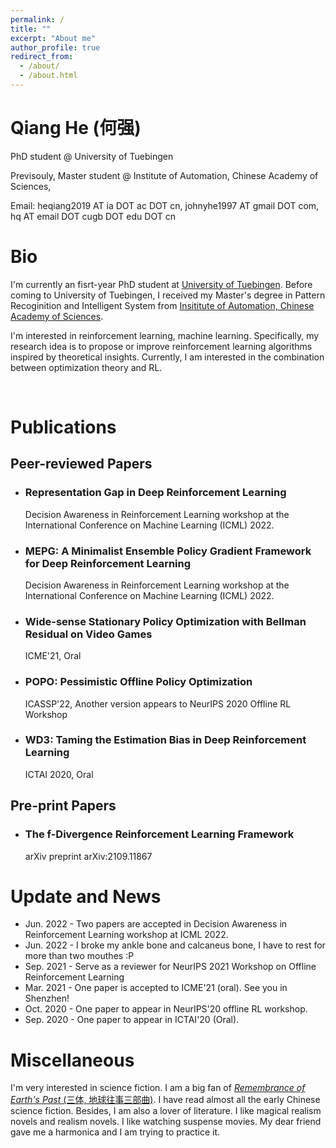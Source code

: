```yaml
---
permalink: /
title: ""
excerpt: "About me"
author_profile: true
redirect_from: 
  - /about/
  - /about.html
---
```


# Qiang He (何强)

PhD student @ University of Tuebingen

Previsouly, Master student @ Institute of Automation,  Chinese Academy of Sciences,

Email: heqiang2019 AT ia DOT ac DOT cn, johnyhe1997 AT gmail DOT com, hq AT email DOT cugb DOT edu DOT cn 



# Bio

I'm currently an fisrt-year PhD student at [University of Tuebingen](https://uni-tuebingen.de/). Before coming to University of Tuebingen, I received my Master's degree in Pattern Recoginition and Intelligent System from [Insititute of Automation, Chinese Academy of Sciences](http://english.ia.cas.cn/). 

I'm interested in reinforcement learning, machine learning. Specifically, my research idea is to propose or improve reinforcement learning algorithms inspired by theoretical insights. Currently, I am interested in the combination between optimization theory and RL.




[comment]:<Research Experience>

[comment]:<I'm broadly interested in the problem of creating agent to achieve human level intelligence. I've been thinking about data, information, manifolds for a long time. >

[comment]:<For the summer of 2018, I was an intern at the [National Laboratory of Pattern Recognition](http://www.nlpr.ia.ac.cn/en/) where I worked with Professor [Junliang Xing](https://scholar.google.com/citations?user=jSwNd3MAAAAJ&hl=zh-CN) and [Peixi Peng](https://scholar.google.com/citations?hl=zh-CN&user=CFMuFGoAAAAJ)  on the multi agent reinforcement learning communication. >

[comment]:<For the autumn of 2018, I get the M.S. offer from Institute of Automation without examination. I work with Professor Xinwen Hou on the reinforcement learning. >

&nbsp; 

# Publications

## Peer-reviewed Papers

- ### Representation Gap in Deep Reinforcement Learning

  Decision Awareness in Reinforcement Learning workshop at the International Conference on Machine Learning (ICML) 2022.

- ### MEPG: A Minimalist Ensemble Policy Gradient Framework for Deep Reinforcement Learning

  Decision Awareness in Reinforcement Learning workshop at the International Conference on Machine Learning (ICML) 2022.

- ### Wide-sense Stationary Policy Optimization with Bellman Residual on Video Games

  ICME'21, Oral

- ### POPO: Pessimistic Offline Policy Optimization

  ICASSP'22, Another version appears to NeurIPS 2020 Offline RL Workshop


- ### WD3: Taming the Estimation Bias in Deep Reinforcement Learning

  ICTAI 2020, Oral
  
## Pre-print Papers

- ### The f-Divergence Reinforcement Learning Framework
  arXiv preprint arXiv:2109.11867

# Update and News

- Jun. 2022 - Two papers are accepted in Decision Awareness in Reinforcement Learning workshop at ICML 2022.
- Jun. 2022 - I broke my ankle bone and calcaneus bone, I have to rest for more than two mouthes :P 
- Sep. 2021 - Serve as a reviewer for NeurIPS 2021 Workshop on Offline Reinforcement Learning
- Mar. 2021 - One paper is accepted to ICME'21 (oral). See you in Shenzhen! 
- Oct. 2020 - One paper to appear in NeurIPS'20 offline RL workshop. 
- Sep. 2020 - One paper to appear in ICTAI'20 (Oral).



# Miscellaneous

I'm very interested in science fiction. I am a big fan of [*Remembrance of Earth's Past* (三体, 地球往事三部曲)](https://en.wikipedia.org/wiki/Remembrance_of_Earth%27s_Past). I have read almost all the early Chinese science fiction. Besides, I am also a lover of literature. I like magical realism novels and realism novels. I like watching suspense movies. My dear friend gave me a harmonica and I am trying to practice it.
